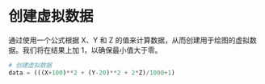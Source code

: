 # 创建虚拟数据

通过使用一个公式根据 X、Y 和 Z 的值来计算数据，从而创建用于绘图的虚拟数据。我们将在结果上加 1，以确保最小值大于零。

```python
# 创建虚拟数据
data = (((X+100)**2 + (Y-20)**2 + 2*Z)/1000+1)
```
